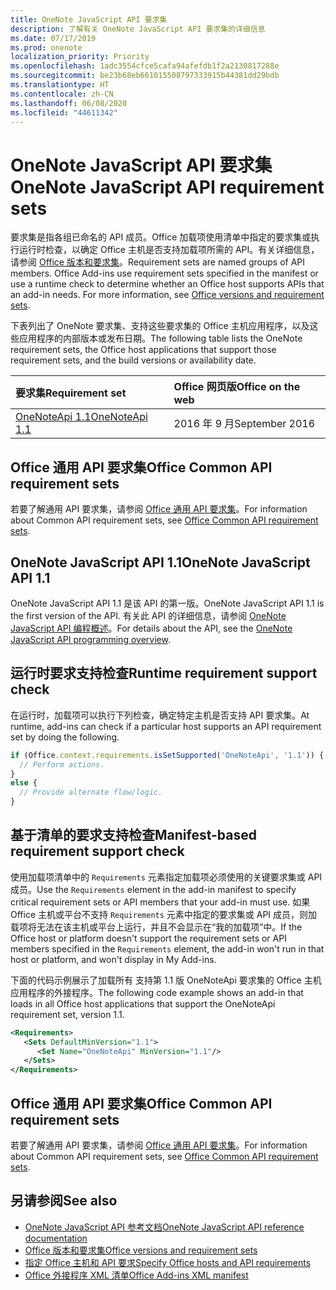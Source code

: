 ```yaml
---
title: OneNote JavaScript API 要求集
description: 了解有关 OneNote JavaScript API 要求集的详细信息
ms.date: 07/17/2019
ms.prod: onenote
localization_priority: Priority
ms.openlocfilehash: 1adc3554cfce5cafa94afefdb1f2a2130817288e
ms.sourcegitcommit: be23b68eb661015508797333915b44381dd29bdb
ms.translationtype: HT
ms.contentlocale: zh-CN
ms.lasthandoff: 06/08/2020
ms.locfileid: "44611342"
---
```

# <a name="onenote-javascript-api-requirement-sets"></a><span data-ttu-id="6efd9-103">OneNote JavaScript API 要求集</span><span class="sxs-lookup"><span data-stu-id="6efd9-103">OneNote JavaScript API requirement sets</span></span>

<span data-ttu-id="6efd9-p101">要求集是指各组已命名的 API 成员。Office 加载项使用清单中指定的要求集或执行运行时检查，以确定 Office 主机是否支持加载项所需的 API。有关详细信息，请参阅 [Office 版本和要求集](../../develop/office-versions-and-requirement-sets.md)。</span><span class="sxs-lookup"><span data-stu-id="6efd9-p101">Requirement sets are named groups of API members. Office Add-ins use requirement sets specified in the manifest or use a runtime check to determine whether an Office host supports APIs that an add-in needs. For more information, see [Office versions and requirement sets](../../develop/office-versions-and-requirement-sets.md).</span></span>

<span data-ttu-id="6efd9-107">下表列出了 OneNote 要求集、支持这些要求集的 Office 主机应用程序，以及这些应用程序的内部版本或发布日期。</span><span class="sxs-lookup"><span data-stu-id="6efd9-107">The following table lists the OneNote requirement sets, the Office host applications that support those requirement sets, and the build versions or availability date.</span></span>

|  <span data-ttu-id="6efd9-108">要求集</span><span class="sxs-lookup"><span data-stu-id="6efd9-108">Requirement set</span></span>  |  <span data-ttu-id="6efd9-109">Office 网页版</span><span class="sxs-lookup"><span data-stu-id="6efd9-109">Office on the web</span></span> |
|:-----|:-----|
| [<span data-ttu-id="6efd9-110">OneNoteApi 1.1</span><span class="sxs-lookup"><span data-stu-id="6efd9-110">OneNoteApi 1.1</span></span>](/javascript/api/onenote?view=onenote-js-1.1)  | <span data-ttu-id="6efd9-111">2016 年 9 月</span><span class="sxs-lookup"><span data-stu-id="6efd9-111">September 2016</span></span> |  

## <a name="office-common-api-requirement-sets"></a><span data-ttu-id="6efd9-112">Office 通用 API 要求集</span><span class="sxs-lookup"><span data-stu-id="6efd9-112">Office Common API requirement sets</span></span>

<span data-ttu-id="6efd9-113">若要了解通用 API 要求集，请参阅 [Office 通用 API 要求集](office-add-in-requirement-sets.md)。</span><span class="sxs-lookup"><span data-stu-id="6efd9-113">For information about Common API requirement sets, see [Office Common API requirement sets](office-add-in-requirement-sets.md).</span></span>

## <a name="onenote-javascript-api-11"></a><span data-ttu-id="6efd9-114">OneNote JavaScript API 1.1</span><span class="sxs-lookup"><span data-stu-id="6efd9-114">OneNote JavaScript API 1.1</span></span>

<span data-ttu-id="6efd9-115">OneNote JavaScript API 1.1 是该 API 的第一版。</span><span class="sxs-lookup"><span data-stu-id="6efd9-115">OneNote JavaScript API 1.1 is the first version of the API.</span></span> <span data-ttu-id="6efd9-116">有关此 API 的详细信息，请参阅 [OneNote JavaScript API 编程概述](../../onenote/onenote-add-ins-programming-overview.md)。</span><span class="sxs-lookup"><span data-stu-id="6efd9-116">For details about the API, see the [OneNote JavaScript API programming overview](../../onenote/onenote-add-ins-programming-overview.md).</span></span>

## <a name="runtime-requirement-support-check"></a><span data-ttu-id="6efd9-117">运行时要求支持检查</span><span class="sxs-lookup"><span data-stu-id="6efd9-117">Runtime requirement support check</span></span>

<span data-ttu-id="6efd9-118">在运行时，加载项可以执行下列检查，确定特定主机是否支持 API 要求集。</span><span class="sxs-lookup"><span data-stu-id="6efd9-118">At runtime, add-ins can check if a particular host supports an API requirement set by doing the following.</span></span>

```js
if (Office.context.requirements.isSetSupported('OneNoteApi', '1.1')) {
  // Perform actions.
}
else {
  // Provide alternate flow/logic.
}
```

## <a name="manifest-based-requirement-support-check"></a><span data-ttu-id="6efd9-119">基于清单的要求支持检查</span><span class="sxs-lookup"><span data-stu-id="6efd9-119">Manifest-based requirement support check</span></span>

<span data-ttu-id="6efd9-120">使用加载项清单中的 `Requirements` 元素指定加载项必须使用的关键要求集或 API 成员。</span><span class="sxs-lookup"><span data-stu-id="6efd9-120">Use the `Requirements` element in the add-in manifest to specify critical requirement sets or API members that your add-in must use.</span></span> <span data-ttu-id="6efd9-121">如果 Office 主机或平台不支持 `Requirements` 元素中指定的要求集或 API 成员，则加载项将无法在该主机或平台上运行，并且不会显示在“我的加载项”中。</span><span class="sxs-lookup"><span data-stu-id="6efd9-121">If the Office host or platform doesn't support the requirement sets or API members specified in the `Requirements` element, the add-in won't run in that host or platform, and won't display in My Add-ins.</span></span>

<span data-ttu-id="6efd9-122">下面的代码示例展示了加载所有 支持第 1.1 版 OneNoteApi 要求集的 Office 主机应用程序的外接程序。</span><span class="sxs-lookup"><span data-stu-id="6efd9-122">The following code example shows an add-in that loads in all Office host applications that support the OneNoteApi requirement set, version 1.1.</span></span>

```xml
<Requirements>
   <Sets DefaultMinVersion="1.1">
      <Set Name="OneNoteApi" MinVersion="1.1"/>
   </Sets>
</Requirements>
```

## <a name="office-common-api-requirement-sets"></a><span data-ttu-id="6efd9-123">Office 通用 API 要求集</span><span class="sxs-lookup"><span data-stu-id="6efd9-123">Office Common API requirement sets</span></span>

<span data-ttu-id="6efd9-124">若要了解通用 API 要求集，请参阅 [Office 通用 API 要求集](office-add-in-requirement-sets.md)。</span><span class="sxs-lookup"><span data-stu-id="6efd9-124">For information about Common API requirement sets, see [Office Common API requirement sets](office-add-in-requirement-sets.md).</span></span>

## <a name="see-also"></a><span data-ttu-id="6efd9-125">另请参阅</span><span class="sxs-lookup"><span data-stu-id="6efd9-125">See also</span></span>

- [<span data-ttu-id="6efd9-126">OneNote JavaScript API 参考文档</span><span class="sxs-lookup"><span data-stu-id="6efd9-126">OneNote JavaScript API reference documentation</span></span>](/javascript/api/onenote)
- [<span data-ttu-id="6efd9-127">Office 版本和要求集</span><span class="sxs-lookup"><span data-stu-id="6efd9-127">Office versions and requirement sets</span></span>](../../develop/office-versions-and-requirement-sets.md)
- [<span data-ttu-id="6efd9-128">指定 Office 主机和 API 要求</span><span class="sxs-lookup"><span data-stu-id="6efd9-128">Specify Office hosts and API requirements</span></span>](../../develop/specify-office-hosts-and-api-requirements.md)
- [<span data-ttu-id="6efd9-129">Office 外接程序 XML 清单</span><span class="sxs-lookup"><span data-stu-id="6efd9-129">Office Add-ins XML manifest</span></span>](../../develop/add-in-manifests.md)

